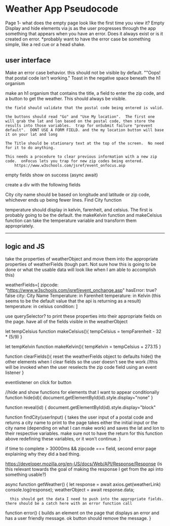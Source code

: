 # Weather App Pseudocode
Page 1- what does the empty page look like the first time you view it?  Empty
Display and hide elements via js as the user progresses through the app
    something that appears when you have an error.  Does it always exist or is it created on error.
    *probably want to have the error case be something simple, like a red cue or a head shake.


## user interface

Make an error case behavior.  this should not be visible by default.  ""Oops!  that postal code isn't working." Toast in the negative space beneath the h1 organism

make an h1 organism that contains the title, a field to enter the zip code, and a button to get the weather.  This should always be visible.  

    the field should validate that the postal code being entered is valid.

    the buttons should read "Go" and "Use My location".  The first one will grab the lat and lon based on the postal code, then store the results into those variables.  trap for onSubmit failure "prevent default".  DONT USE A FORM FIELD. and the my location button will base it on your lat and long

    The Title should be stationary text at the top of the screen.  No need for it to do anything.

    This needs a procedure to clear previous information with a new zip code.  onFocus lets you trap for new zip codes being entered.
        https://www.w3schools.com/jsref/event_onfocus.asp

empty fields show on success (async await)

create a div with the following fields

City
city name should be based on longitude and latitude or zip code, whichever ends up being fewer lines.  Find City function

temperature
should display in kelvin, farenheit, and celsius.  The first is probably going to be the default.  the makeKelvin function and makeCelsius function can take the temperature variable and transform them appropriately.

----------------------------------------------------------------------------


## logic and JS

take the properties of weatherObject and move them into the appropriate properties of weatherFields (tough part.  Not sure how this is going to be done or what the usable data will look like when I am able to accomplish this)

weatherFields=[
zipcode: "https://www.w3schools.com/jsref/event_onchange.asp"
hasError: true?false
city: City Name
Temperature: in Farenheit
temperature: in Kelvin (this seems to be the default value that the api is returning as a result)
temperature: in celsius
condition: 
]

use querySelector? to print these properties into their appropriate fields on the page.
have all of the fields visible in the weatherObject

let tempCelsius
function makeCelsius(){
    tempCelsius = tempFarenheit - 32 * (5/9)
}

let tempKelvin
function makeKelvin(){
    tempKelvin = tempCelsius + 273.15 
}

function clearFields(){
    reset the weatherFields object to defaults
    hide() the other elements when I clear fields so the user doesn't see the work 
    //this will be invoked when the user reselects the zip code field using an event listener
}

eventlistener on click for button

//hide and show functions for elements that I want to appear conditionally
function hide(id){
    document.getElementById(id).style.display="none"
}

function reveal(id) {
    document.getElementById(id).style.display="block"

function findCity(userInput) {
    takes the user input of a postal code and returns a city name to print to the page
    takes either the initial input or the city name (depending on what I can make work) and saves the lat and lon to their respective variables.
        make sure not to have the return for this function above redefining these variables, or it won't continue.
}

if time to complete > 30000ms && zipcode === field, second error page explaining why they did a bad thing.

https://developer.mozilla.org/en-US/docs/Web/API/Response/Response (is this relevant towards the goal of making the response I get from the api into something usable?)

async function getWeather() {
      let response = await axios.get(weatherLink)
      console.log(response);
      weatherObject = await response.data;

      this should get the data I need to push into the appropriate fields.  there should be a catch here with an error function call

function error() {
    builds an element on the page that displays an error and has a user friendly message.
    ok button should remove the message.
}